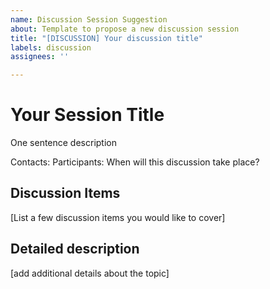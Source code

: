 ```yaml
---
name: Discussion Session Suggestion
about: Template to propose a new discussion session
title: "[DISCUSSION] Your discussion title"
labels: discussion
assignees: ''

---
```


# Your Session Title

One sentence description

Contacts:
Participants:
When will this discussion take place?

## Discussion Items
[List a few discussion items you would like to cover]

## Detailed description
[add additional details  about the topic]

